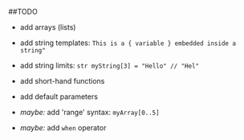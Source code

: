 ##TODO

- add arrays (lists)
- add string templates: `This is a { variable } embedded inside a string"`
- add string limits: `str myString[3] = "Hello" // "Hel"`

- add short-hand functions
- add default parameters

- *maybe:* add 'range' syntax: `myArray[0..5]`
- *maybe:* add `when` operator